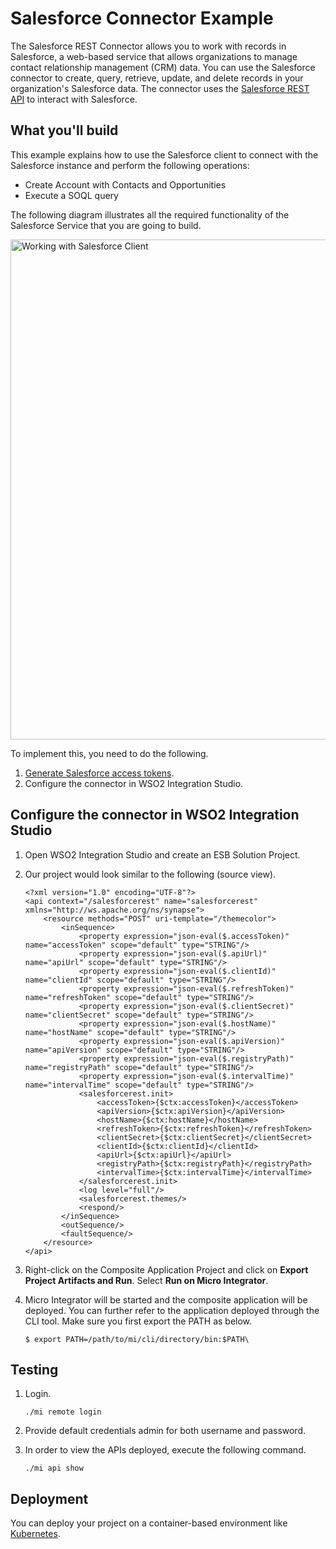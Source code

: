 # Salesforce Connector Example

The Salesforce REST Connector allows you to work with records in Salesforce, a web-based service that allows organizations to manage contact relationship management (CRM) data. You can use the Salesforce connector to create, query, retrieve, update, and delete records in your organization's Salesforce data. The connector uses the [Salesforce REST API](https://developer.salesforce.com/docs/atlas.en-us.api_rest.meta/api_rest/intro_what_is_rest_api.htm) to interact with Salesforce.

## What you'll build

This example explains how to use the Salesforce client to connect with the Salesforce instance and perform the 
following operations:

* Create Account with Contacts and Opportunities
* Execute a SOQL query

The following diagram illustrates all the required functionality of the Salesforce Service that you are going to build.

<p><img src="/assets/img/connectors/working-with-sf-client.png" title="Working with Salesforce Client" width="800" alt="Working with Salesforce Client" /></p>

To implement this, you need to do the following.

1. [Generate Salesforce access tokens](../sf-access-token-generation.md).
2. Configure the connector in WSO2 Integration Studio.

## Configure the connector in WSO2 Integration Studio

1. Open WSO2 Integration Studio and create an ESB Solution Project.
2. Our project would look similar to the following (source view).

    ```
    <?xml version="1.0" encoding="UTF-8"?>
    <api context="/salesforcerest" name="salesforcerest" xmlns="http://ws.apache.org/ns/synapse">
        <resource methods="POST" uri-template="/themecolor">
            <inSequence>
                <property expression="json-eval($.accessToken)" name="accessToken" scope="default" type="STRING"/>
                <property expression="json-eval($.apiUrl)" name="apiUrl" scope="default" type="STRING"/>
                <property expression="json-eval($.clientId)" name="clientId" scope="default" type="STRING"/>
                <property expression="json-eval($.refreshToken)" name="refreshToken" scope="default" type="STRING"/>
                <property expression="json-eval($.clientSecret)" name="clientSecret" scope="default" type="STRING"/>
                <property expression="json-eval($.hostName)" name="hostName" scope="default" type="STRING"/>
                <property expression="json-eval($.apiVersion)" name="apiVersion" scope="default" type="STRING"/>
                <property expression="json-eval($.registryPath)" name="registryPath" scope="default" type="STRING"/>
                <property expression="json-eval($.intervalTime)" name="intervalTime" scope="default" type="STRING"/>
                <salesforcerest.init>
                    <accessToken>{$ctx:accessToken}</accessToken>
                    <apiVersion>{$ctx:apiVersion}</apiVersion>
                    <hostName>{$ctx:hostName}</hostName>
                    <refreshToken>{$ctx:refreshToken}</refreshToken>
                    <clientSecret>{$ctx:clientSecret}</clientSecret>
                    <clientId>{$ctx:clientId}</clientId>
                    <apiUrl>{$ctx:apiUrl}</apiUrl>
                    <registryPath>{$ctx:registryPath}</registryPath>
                    <intervalTime>{$ctx:intervalTime}</intervalTime>
                </salesforcerest.init>
                <log level="full"/>
                <salesforcerest.themes/>
                <respond/>
            </inSequence>
            <outSequence/>
            <faultSequence/>
        </resource>
    </api>

    ```

3. Right-click on the Composite Application Project and click on **Export Project Artifacts and Run**. Select **Run on Micro Integrator**.
4. Micro Integrator will be started and the composite application will be deployed. You can further refer to the application deployed through the CLI tool. Make sure you first export the PATH as below.

    ```
    $ export PATH=/path/to/mi/cli/directory/bin:$PATH\
    ```

## Testing

1. Login.

    ```
    ./mi remote login
    ```

2. Provide default credentials admin for both username and password.
3. In order to view the APIs deployed, execute the following command.

    ```
    ./mi api show
    ```

## Deployment

You can deploy your project on a container-based environment like [Kubernetes](../../setup/deployment/kubernetes_deployment.md).
